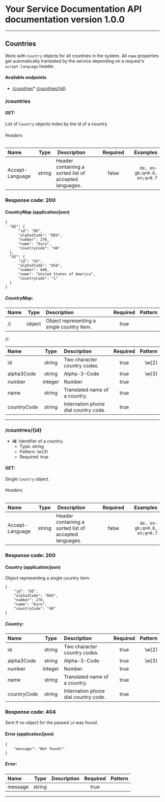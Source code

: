 # Your Service Documentation API documentation version 1.0.0

---

## Countries
Work with `Country` objects for all countries in the system. All `name` properties get automatically translated by the service depending on a request's `accept-language` header.

#### Available endpoints

* [/countries](#countries)* [/countries/{id}](#countriesid)

### /countries

#### **GET**:
List of `Country` objects index by the id of a country.

###### Headers

| Name | Type | Description | Required | Examples |
|:-----|:----:|:------------|:--------:|---------:|
| Accept-Language | string | Header containing a sorted list of accepted languages. | false | ``` de, en-gb;q=0.8, en;q=0.7 ```  |

### Response code: 200

#### CountryMap (application/json) 

```
{
  "DE": {
      "id": "DE",
      "alpha3Code": "DEU",
      "number": 276,
      "name": "Euro",
      "countryCode": "49"
  },
  "US": {
      "id": "US",
      "alpha3Code": "USA",
      "number": 840,
      "name": "United States of America",
      "countryCode": "1"
  }
}
```

##### *CountryMap*:
| Name | Type | Description | Required | Pattern |
|:-----|:----:|:------------|:--------:|--------:|
| // |  object | Object representing a single country item. | true |  |

//:

| Name | Type | Description | Required | Pattern |
|:-----|:----:|:------------|:--------:|--------:|
| id |  string | Two character country codes. | true | \w{2} |
| alpha3Code |  string | Alpha-3-Code | true | \w{3} |
| number |  integer | Number | true |  |
| name |  string | Translated name of a country. | true |  |
| countryCode |  string | Internation phone dial country code. | true |  |

---

### /countries/{id}

* **id**: Identifier of a country.
    * Type: string
    * Pattern: \w{3}
    * Required: true

#### **GET**:
Single `Country` object.

###### Headers

| Name | Type | Description | Required | Examples |
|:-----|:----:|:------------|:--------:|---------:|
| Accept-Language | string | Header containing a sorted list of accepted languages. | false | ``` de, en-gb;q=0.8, en;q=0.7 ```  |

### Response code: 200

#### Country (application/json) 
Object representing a single country item.

```
{
    "id": "DE",
    "alpha3Code": "DEU",
    "number": 276,
    "name": "Euro",
    "countryCode": "49"
}
```

##### *Country*:
| Name | Type | Description | Required | Pattern |
|:-----|:----:|:------------|:--------:|--------:|
| id |  string | Two character country codes. | true | \w{2} |
| alpha3Code |  string | Alpha-3-Code | true | \w{3} |
| number |  integer | Number | true |  |
| name |  string | Translated name of a country. | true |  |
| countryCode |  string | Internation phone dial country code. | true |  |

### Response code: 404
Sent if no object for the passed `id` was found.

#### Error (application/json) 

```
{
    "message": "Not found!"
}
```

##### *Error*:
| Name | Type | Description | Required | Pattern |
|:-----|:----:|:------------|:--------:|--------:|
| message |  string |  | true |  |

---

